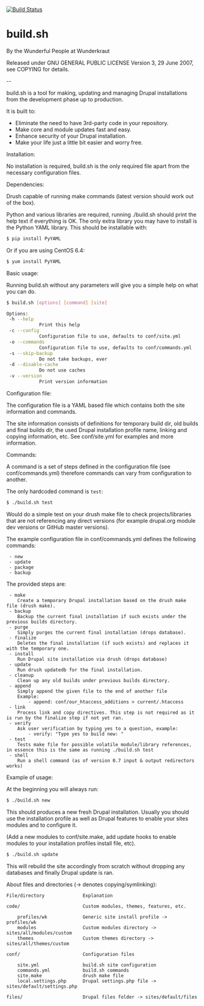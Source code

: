 [![Build Status](https://travis-ci.org/wunderkraut/build.sh.svg)](https://travis-ci.org/wunderkraut/build.sh)

build.sh
========

By the Wunderful People at Wunderkraut

Released under GNU GENERAL PUBLIC LICENSE Version 3, 29 June 2007, see COPYING
for details.

--

build.sh is a tool for making, updating and managing Drupal installations from the development phase up to production.


It is built to:
 - Eliminate the need to have 3rd-party code in your repository.
 - Make core and module updates fast and easy.
 - Enhance security of your Drupal installation.
 - Make your life just a little bit easier and worry free.

Installation:

No installation is required, build.sh is the only required file apart from the necessary configuration files.

Dependencies:

Drush capable of running make commands (latest version should work out of the box).

Python and various libraries are required, running ./build.sh should print the help text if everything is OK.
The only extra library you may have to install is the Python YAML library. This should be installable with:

```bash
$ pip install PyYAML
```

Or if you are using CentOS 6.4:

```bash
$ yum install PyYAML
```

Basic usage:

Running build.sh without any parameters will give you a simple help on what you can do.

```bash
$ build.sh [options] [command] [site]

Options:
 -h --help
			Print this help
 -c --config
			Configuration file to use, defaults to conf/site.yml
 -o --commands
			Configuration file to use, defaults to conf/commands.yml
 -s --skip-backup
			Do not take backups, ever
 -d --disable-cache
			Do not use caches
 -v --version
			Print version information
```

Configuration file:

The configuration file is a YAML based file which contains both the site information and commands.

The site information consists of definitions for temporary build dir, old builds and final builds dir, the used Drupal installation profile name, linking and copying information, etc. See conf/site.yml for examples and more information.

Commands:

A command is a set of steps defined in the configuration file (see conf/commands.yml) therefore commands can vary from configuration to another.

The only hardcoded command is `test`:
```bash
$ ./build.sh test
```
Would do a simple test on your drush make file to check projects/libraries that are not referencing any direct versions (for example drupal.org module dev versions or GitHub master versions).

The example configuration file in conf/commands.yml defines the following commands:

```
 - new
 - update
 - package
 - backup
```

The provided steps are:

```
 - make
 	Create a temporary Drupal installation based on the drush make file (drush make).
 - backup
 	Backup the current final installation if such exists under the previous builds directory.
 - purge
 	Simply purges the current final installation (drops database).
 - finalize
 	Deletes the final installation (if such exists) and replaces it with the temporary one.
 - install
 	Run Drupal site installation via drush (drops database)
 - update
 	Run drush updatedb for the final installation.
 - cleanup
 	Clean up any old builds under previous builds directory.
 - append
 	Simply append the given file to the end of another file
 	Example:
 		- append: conf/our_htaccess_additions > current/.htaccess
 - link
 	Process link and copy directives. This step is not required as it is run by the finalize step if not yet ran.
 - verify
 	Ask user verification by typing yes to a question, example:
 		- verify: "Type yes to build new: "
 - test
 	Tests make file for possible volatile module/library references, in essence this is the same as running ./build.sh test
 - shell
 	Run a shell command (as of version 0.7 input & output redirectors works)
```

Example of usage:

At the beginning you will always run:
```bash
$ ./build.sh new
```
This should produces a new fresh Drupal installation. Usually you should use the installation profile as well as Drupal features to enable your sites modules and to configure it.

(Add a new modules to conf/site.make, add update hooks to enable modules to your installation profiles install file, etc).

```bash
$ ./build.sh update
```
This will rebuild the site accordingly from scratch without dropping any databases and finally Drupal update is ran.

About files and directories (-> denotes copying/symlinking):

	File/directory				Explanation

	code/						Custom modules, themes, features, etc.

		profiles/wk				Generic site install profile -> profiles/wk
		modules					Custom modules directory ->  sites/all/modules/custom
		themes					Custom themes directory -> sites/all/themes/custom

	conf/						Configuration files

		site.yml				build.sh site configuration
		commands.yml			build.sh commands
		site.make				drush make file
		local.settings.php		Drupal settings.php file -> sites/default/settings.php

	files/						Drupal files folder -> sites/default/files



